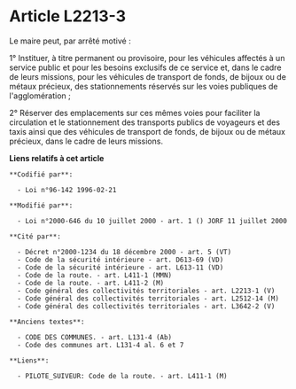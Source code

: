 # Article L2213-3

Le maire peut, par arrêté motivé :

1° Instituer, à titre permanent ou provisoire, pour les véhicules affectés à un service public et pour les besoins exclusifs
de ce service et, dans le cadre de leurs missions, pour les véhicules de transport de fonds, de bijoux ou de métaux précieux,
des stationnements réservés sur les voies publiques de l'agglomération ;

2° Réserver des emplacements sur ces mêmes voies pour faciliter la circulation et le stationnement des transports publics de
voyageurs et des taxis ainsi que des véhicules de transport de fonds, de bijoux ou de métaux précieux, dans le cadre de leurs
missions.

**Liens relatifs à cet article**

	**Codifié par**:

	  - Loi n°96-142 1996-02-21

	**Modifié par**:

	  - Loi n°2000-646 du 10 juillet 2000 - art. 1 () JORF 11 juillet 2000

	**Cité par**:

	  - Décret n°2000-1234 du 18 décembre 2000 - art. 5 (VT)
	  - Code de la sécurité intérieure - art. D613-69 (VD)
	  - Code de la sécurité intérieure - art. L613-11 (VD)
	  - Code de la route. - art. L411-1 (MMN)
	  - Code de la route. - art. L411-2 (M)
	  - Code général des collectivités territoriales - art. L2213-1 (V)
	  - Code général des collectivités territoriales - art. L2512-14 (M)
	  - Code général des collectivités territoriales - art. L3642-2 (V)

	**Anciens textes**:

	  - CODE DES COMMUNES. - art. L131-4 (Ab)
	  - Code des communes art. L131-4 al. 6 et 7

	**Liens**:

	  - PILOTE_SUIVEUR: Code de la route. - art. L411-1 (M)
